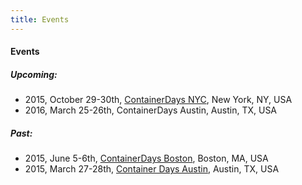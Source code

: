 ```yaml
---
title: Events
---
```


#### Events

##### Upcoming:

* 2015, October 29-30th, [ContainerDays NYC](/events/2015-nyc/), New York, NY, USA
* 2016, March 25-26th, ContainerDays Austin, Austin, TX, USA

##### Past:

* 2015, June 5-6th, [ContainerDays Boston](/events/2015-boston/), Boston, MA, USA
* 2015, March 27-28th, [Container Days Austin](/events/2015-austin/), Austin, TX, USA